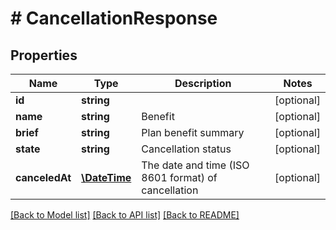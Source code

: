 # # CancellationResponse

## Properties

Name | Type | Description | Notes
------------ | ------------- | ------------- | -------------
**id** | **string** |  | [optional]
**name** | **string** | Benefit | [optional]
**brief** | **string** | Plan benefit summary | [optional]
**state** | **string** | Cancellation status | [optional]
**canceledAt** | [**\DateTime**](\DateTime.md) | The date and time (ISO 8601 format) of cancellation | [optional]

[[Back to Model list]](../../README.md#models) [[Back to API list]](../../README.md#endpoints) [[Back to README]](../../README.md)
